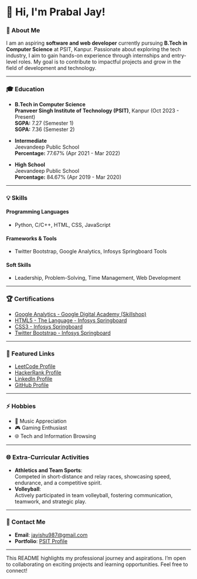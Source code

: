 # 👋 Hi, I'm Prabal Jay!

### 🚀 About Me
I am an aspiring **software and web developer** currently pursuing **B.Tech in Computer Science** at PSIT, Kanpur. 
Passionate about exploring the tech industry, I aim to gain hands-on experience through internships and entry-level roles. 
My goal is to contribute to impactful projects and grow in the field of development and technology.

---

### 🎓 Education
- **B.Tech in Computer Science**  
  **Pranveer Singh Institute of Technology (PSIT)**, Kanpur (Oct 2023 - Present)  
  **SGPA:** 7.27 (Semester 1)  
  **SGPA:** 7.36 (Semester 2)

- **Intermediate**  
  Jeevandeep Public School  
  **Percentage:** 77.67% (Apr 2021 - Mar 2022)

- **High School**  
  Jeevandeep Public School  
  **Percentage:** 84.67% (Apr 2019 - Mar 2020)

---

### 💡 Skills
#### **Programming Languages**  
- Python, C/C++, HTML, CSS, JavaScript

#### **Frameworks & Tools**  
- Twitter Bootstrap, Google Analytics, Infosys Springboard Tools

#### **Soft Skills**  
- Leadership, Problem-Solving, Time Management, Web Development

---

### 🏆 Certifications
- [Google Analytics - Google Digital Academy (Skillshop)](https://skillshop.credential.net/7766053b-1a0e-4a0b-8e99-0bdf6d4f3890)
- [HTML5 - The Language - Infosys Springboard](https://infyspringboard.onwingspan.com/public-assets/infosysheadstart/cert/lex_17739732834840810000_shared/1-b67c0632-b716-4537-bc02-2e1b322ec48f.pdf)
- [CSS3 - Infosys Springboard](https://infyspringboard.onwingspan.com/public-assets/infosysheadstart/cert/lex_15281000932633230000_shared/1-9e0f77cc-6bf4-46f0-a4e7-6b40bfe923f0.pdf)
- [Twitter Bootstrap - Infosys Springboard](https://infyspringboard.onwingspan.com/public-assets/infosysheadstart/cert/lex_24029875493927956000_shared/1-597687d6-55da-47ad-ad7b-97530844b32b.pdf)

---

### 🌟 Featured Links
- [LeetCode Profile](http://leetcode.com/u/PrabalJay/)
- [HackerRank Profile](http://hackerrank.com/profile/CS_2313758)
- [LinkedIn Profile](http://linkedin.com/in/prabal-jay-758086294)
- [GitHub Profile](http://github.com/PrabalJay)

---

### ⚡ Hobbies
- 🎵 Music Appreciation
- 🎮 Gaming Enthusiast
- 🌐 Tech and Information Browsing

---

### 🌐 Extra-Curricular Activities
- **Athletics and Team Sports**:  
  Competed in short-distance and relay races, showcasing speed, endurance, and a competitive spirit.
- **Volleyball**:  
  Actively participated in team volleyball, fostering communication, teamwork, and strategic play.

---

### 📌 Contact Me
- **Email**: [jayishu987@gmail.com](mailto:jayishu987@gmail.com)
- **Portfolio**: [PSIT Profile](https://www.psit.ac.in/)

---

This README highlights my professional journey and aspirations. I’m open to collaborating on exciting projects and learning opportunities. Feel free to connect!
